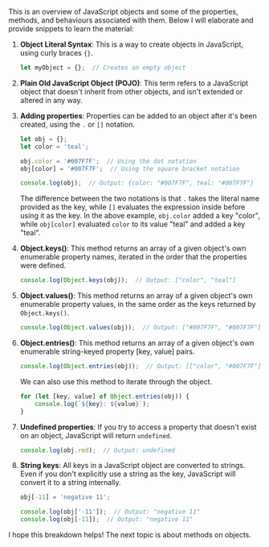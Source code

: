 This is an overview of JavaScript objects and some of the properties, methods, and behaviours associated with them. Below I will elaborate and provide snippets to learn the material:

1. **Object Literal Syntax**: This is a way to create objects in JavaScript, using curly braces `{}`.

    ```javascript
    let myObject = {};  // Creates an empty object
    ```

2. **Plain Old JavaScript Object (POJO)**: This term refers to a JavaScript object that doesn't inherit from other objects, and isn't extended or altered in any way.

3. **Adding properties**: Properties can be added to an object after it's been created, using the `.` or `[]` notation.

    ```javascript
    let obj = {};
    let color = 'teal';
    
    obj.color = '#007F7F';  // Using the dot notation
    obj[color] = '#007F7F';  // Using the square bracket notation
    
    console.log(obj);  // Output: {color: "#007F7F", teal: "#007F7F"}
    ```

    The difference between the two notations is that `.` takes the literal name provided as the key, while `[]` evaluates the expression inside before using it as the key. In the above example, `obj.color` added a key "color", while `obj[color]` evaluated `color` to its value "teal" and added a key "teal".

4. **Object.keys()**: This method returns an array of a given object's own enumerable property names, iterated in the order that the properties were defined.

    ```javascript
    console.log(Object.keys(obj));  // Output: ["color", "teal"]
    ```

5. **Object.values()**: This method returns an array of a given object's own enumerable property values, in the same order as the keys returned by `Object.keys()`.

    ```javascript
    console.log(Object.values(obj));  // Output: ["#007F7F", "#007F7F"]
    ```

6. **Object.entries()**: This method returns an array of a given object's own enumerable string-keyed property [key, value] pairs.

    ```javascript
    console.log(Object.entries(obj));  // Output: [["color", "#007F7F"], ["teal", "#007F7F"]]
    ```

    We can also use this method to iterate through the object.

    ```javascript
    for (let [key, value] of Object.entries(obj)) {
        console.log(`${key}: ${value}`);
    }
    ```

7. **Undefined properties**: If you try to access a property that doesn't exist on an object, JavaScript will return `undefined`.

    ```javascript
    console.log(obj.red);  // Output: undefined
    ```

8. **String keys**: All keys in a JavaScript object are converted to strings. Even if you don't explicitly use a string as the key, JavaScript will convert it to a string internally.

    ```javascript
    obj[-11] = 'negative 11';
    
    console.log(obj['-11']);  // Output: "negative 11"
    console.log(obj[-11]);  // Output: "negative 11"
    ```

I hope this breakdown helps! The next topic is about methods on objects.